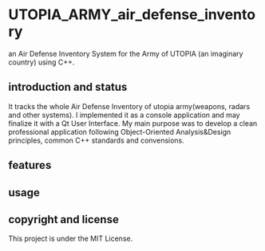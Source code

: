 # UTOPIA_ARMY_air_defense_inventory
an Air Defense Inventory System for the Army of UTOPIA (an imaginary country) using C++.

## introduction and status
It tracks the whole Air Defense Inventory of utopia army(weapons, radars and other systems).
I implemented it as a console application and may finalize it with a Qt User Interface.
My main purpose was to develop a clean professional application following Object-Oriented Analysis&Design principles, common C++ standards and convensions.

## features

## usage

## copyright and license
This project is under the MIT License.
